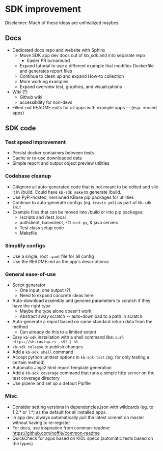 # SDK improvement

Disclaimer: Much of these ideas are unfinalized maybes.

## Docs

* Dedicated docs repo and website with Sphinx
  * Move SDK app dev docs out of kb_sdk and into separate repo
    * Easier PR turnaround
  * Expand tutorial to use a different example that modifies Dockerfile and generates report files
  * Continue to clean up and expand How-to collection
  * More working examples
  * Expand overview test, graphics, and visualizations
* Wiki (?)
  * Github wiki
  * accessibility for non-devs
* Filled-out README.md's for all apps with example apps -- (esp. reused apps)

## SDK code

### Test speed improvement

* Persist docker containers between tests
* Cache or re-use downloaded data
* Simple report and output object preview utilities

### Codebase cleanup

* Gitignore all auto-generated code that is not meant to be edited and silo it in /build. Could have `kb-sdk make` to generate /build.
* Use PyPi-hosted, versioned KBase pip packages for utilities
* Continue to auto-generate configs (eg. `travis.yml`) as part of `kb-sdk init`
* Example files that can be moved into /build or into pip packages:
  * /scripts and /test_local
  * authclient, baseclient, `*Client.py`, & java servers
  * Test class setup code
  * Makefile

### Simplify configs

* Use a single, root `.yaml` file for all config
* Use the README.md as the app's descriptionra

### General ease-of-use

* Script generator
  * One input, one output (?)
  * Need to expand concrete ideas here
* Auto-download assembly and genome parameters to scratch if they have the right type
  * Maybe the type alone doesn't work
  * Abstract away scratch -- auto-download to a path in scratch
* Auto-generate a report based on some standard return data from the method
  * Can already do this to a limited extent
* Easy `kb-sdk` installation with a shell command like: `curl https://sh.rustup.rs -sSf | sh`
* `kb-sdk release` to publish changes
* Add a `kb-sdk shell` command
* Accept python unittest options in `kb-sdk test` (eg. for only testing a certain method)
* Automatic Jinja2 html report template generation 
* Add a `kb-sdk coverage` command that runs a simple http server on the test coverage directory
* Use pipenv and set up a default Pipfile

### Misc.

* Consider setting versions in dependencies.json with wildcards (eg. to 1.2.* or 1.*) as the default for all installed apps.
* In app dev, always automatically pull the latest commit on master without having to re-register
* For docs, use inspiration from common-readme: https://github.com/noffle/common-readme
* QuickCheck for apps based on KIDL specs (automatic tests based on the types)

